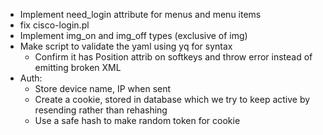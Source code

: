 - Implement need_login attribute for menus and menu items
- fix cisco-login.pl
- Implement img_on and img_off types (exclusive of img)
- Make script to validate the yaml using yq for syntax
  - Confirm it has Position attrib on softkeys and throw error instead of
    emitting broken XML
- Auth:
    * Store device name, IP when sent
    * Create a cookie, stored in database which we
      try to keep active by resending rather than
      rehashing
    - Use a safe hash to make random token for cookie
